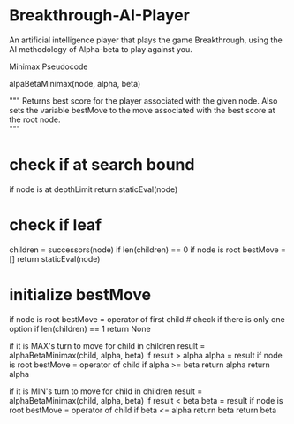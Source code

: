 # Breakthrough-AI-Player
An artificial intelligence player that plays the game Breakthrough, using the AI methodology of Alpha-beta to play against you.


Minimax Pseudocode

alpaBetaMinimax(node, alpha, beta) 

   """ 
   Returns best score for the player associated with the given node.
   Also sets the variable bestMove to the move associated with the
   best score at the root node.  
   """

   # check if at search bound
   if node is at depthLimit
      return staticEval(node)

   # check if leaf
   children = successors(node)
   if len(children) == 0
      if node is root
         bestMove = [] 
      return staticEval(node)

   # initialize bestMove
   if node is root
      bestMove = operator of first child
      # check if there is only one option
      if len(children) == 1
         return None

   if it is MAX's turn to move
      for child in children
         result = alphaBetaMinimax(child, alpha, beta)
         if result > alpha
            alpha = result
            if node is root
               bestMove = operator of child
         if alpha >= beta
            return alpha
      return alpha

   if it is MIN's turn to move
      for child in children
         result = alphaBetaMinimax(child, alpha, beta)
         if result < beta
            beta = result
            if node is root
               bestMove = operator of child
         if beta <= alpha
            return beta
      return beta
